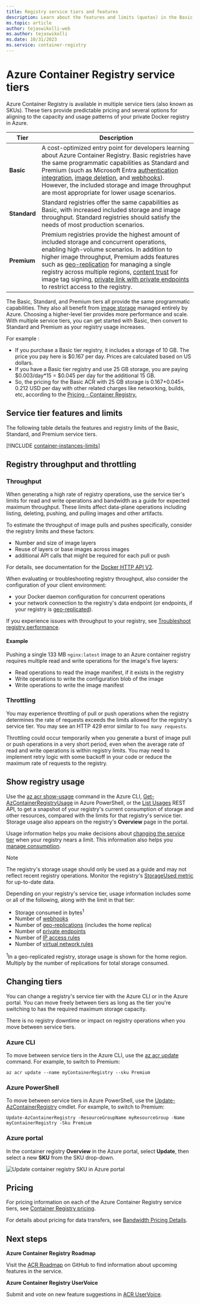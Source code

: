 ```yaml
---
title: Registry service tiers and features
description: Learn about the features and limits (quotas) in the Basic, Standard, and Premium service tiers (SKUs) of Azure Container Registry.
ms.topic: article
author: tejaswikolli-web
ms.author: tejaswikolli
ms.date: 10/31/2023
ms.service: container-registry
---
```


# Azure Container Registry service tiers

Azure Container Registry is available in multiple service tiers (also known as SKUs). These tiers provide predictable pricing and several options for aligning to the capacity and usage patterns of your private Docker registry in Azure.

| Tier | Description |
| --- | ----------- |
| **Basic** | A cost-optimized entry point for developers learning about Azure Container Registry. Basic registries have the same programmatic capabilities as Standard and Premium (such as Microsoft Entra [authentication integration](container-registry-authentication.md#individual-login-with-azure-ad), [image deletion][container-registry-delete], and [webhooks][container-registry-webhook]). However, the included storage and image throughput are most appropriate for lower usage scenarios. |
| **Standard** | Standard registries offer the same capabilities as Basic, with increased included storage and image throughput. Standard registries should satisfy the needs of most production scenarios. |
| **Premium** | Premium registries provide the highest amount of included storage and concurrent operations, enabling high-volume scenarios. In addition to higher image throughput, Premium adds features such as [geo-replication][container-registry-geo-replication] for managing a single registry across multiple regions, [content trust](container-registry-content-trust.md) for image tag signing, [private link with private endpoints](container-registry-private-link.md) to restrict access to the registry. |

The Basic, Standard, and Premium tiers all provide the same programmatic capabilities. They also all benefit from [image storage][container-registry-storage] managed entirely by Azure. Choosing a higher-level tier provides more performance and scale. With multiple service tiers, you can get started with Basic, then convert to Standard and Premium as your registry usage increases.

For example :

- If you purchase a Basic tier registry, it includes a storage of 10 GB. The price you pay here is $0.167 per day. Prices are calculated based on US dollars.
- If you have a Basic tier registry and use 25 GB storage, you are paying $0.003/day*15 = $0.045 per day for the additional 15 GB.
- So, the pricing for the Basic ACR with 25 GB storage is $0.167+$0.045= 0.212 USD per day with other related charges like networking, builds, etc, according to the [Pricing - Container Registry.](https://azure.microsoft.com/pricing/details/container-registry/)


## Service tier features and limits

The following table details the features and registry limits of the Basic, Standard, and Premium service tiers.

[!INCLUDE [container-instances-limits](~/reusable-content/ce-skilling/azure/includes/container-registry-limits.md)]

## Registry throughput and throttling

### Throughput 

When generating a high rate of registry operations, use the service tier's limits for read and write operations and bandwidth as a guide for expected maximum throughput. These limits affect data-plane operations including listing, deleting, pushing, and pulling images and other artifacts.

To estimate the throughput of image pulls and pushes specifically, consider the registry limits and these factors: 

* Number and size of image layers
* Reuse of layers or base images across images
* additional API calls that might be required for each pull or push

For details, see documentation for the [Docker HTTP API V2](https://docs.docker.com/registry/spec/api/).

When evaluating or troubleshooting registry throughput, also consider the configuration of your client environment:

* your Docker daemon configuration for concurrent operations
* your network connection to the registry's data endpoint (or endpoints, if your registry is [geo-replicated](container-registry-geo-replication.md)).

If you experience issues with throughput to your registry, see [Troubleshoot registry performance](container-registry-troubleshoot-performance.md). 

#### Example

Pushing a single 133 MB `nginx:latest` image to an Azure container registry requires multiple read and write operations for the image's five layers: 

* Read operations to read the image manifest, if it exists in the registry
* Write operations to write the configuration blob of the image
* Write operations to write the image manifest

### Throttling

You may experience throttling of pull or push operations when the registry determines the rate of requests exceeds the limits allowed for the registry's service tier. You may see an HTTP 429 error similar to `Too many requests`.

Throttling could occur temporarily when you generate a burst of image pull or push operations in a very short period, even when the average rate of read and write operations is within registry limits. You may need to implement retry logic with some backoff in your code or reduce the maximum rate of requests to the registry.

## Show registry usage

Use the [az acr show-usage](/cli/azure/acr#az-acr-show-usage) command in the Azure CLI, [Get-AzContainerRegistryUsage](/powershell/module/az.containerregistry/get-azcontainerregistryusage) in Azure PowerShell, or the [List Usages](/rest/api/containerregistry/registries/list-usages) REST API, to get a snapshot of your registry's current consumption of storage and other resources, compared with the limits for that registry's service tier. Storage usage also appears on the registry's **Overview** page in the portal.

Usage information helps you make decisions about [changing the service tier](#changing-tiers) when your registry nears a limit. This information also helps you [manage consumption](container-registry-best-practices.md#manage-registry-size). 

> [!NOTE]
> The registry's storage usage should only be used as a guide and may not reflect recent registry operations. Monitor the registry's [StorageUsed metric](monitor-service-reference.md#container-registry-metrics) for up-to-date data. 

Depending on your registry's service tier, usage information includes some or all of the following, along with the limit in that tier:

* Storage consumed in bytes<sup>1</sup>
* Number of [webhooks](container-registry-webhook.md)
* Number of [geo-replications](container-registry-geo-replication.md) (includes the home replica)
* Number of [private endpoints](container-registry-private-link.md)
* Number of [IP access rules](container-registry-access-selected-networks.md)
* Number of [virtual network rules](container-registry-vnet.md)

<sup>1</sup>In a geo-replicated registry, storage usage is shown for the home region. Multiply by the number of replications for total storage consumed.

## Changing tiers

You can change a registry's service tier with the Azure CLI or in the Azure portal. You can move freely between tiers as long as the tier you're switching to has the required maximum storage capacity. 

There is no registry downtime or impact on registry operations when you move between service tiers.

### Azure CLI

To move between service tiers in the Azure CLI, use the [az acr update][az-acr-update] command. For example, to switch to Premium:

```azurecli
az acr update --name myContainerRegistry --sku Premium
```

### Azure PowerShell

To move between service tiers in Azure PowerShell, use the [Update-AzContainerRegistry][update-azcontainerregistry] cmdlet. For example, to switch to Premium:

```azurepowershell
Update-AzContainerRegistry -ResourceGroupName myResourceGroup -Name myContainerRegistry -Sku Premium
```

### Azure portal

In the container registry **Overview** in the Azure portal, select **Update**, then select a new **SKU** from the SKU drop-down.

![Update container registry SKU in Azure portal][update-registry-sku]

## Pricing

For pricing information on each of the Azure Container Registry service tiers, see [Container Registry pricing][container-registry-pricing].

For details about pricing for data transfers, see [Bandwidth Pricing Details](https://azure.microsoft.com/pricing/details/bandwidth/). 

## Next steps

**Azure Container Registry Roadmap**

Visit the [ACR Roadmap][acr-roadmap] on GitHub to find information about upcoming features in the service.

**Azure Container Registry UserVoice**

Submit and vote on new feature suggestions in [ACR UserVoice][container-registry-uservoice].

<!-- IMAGES -->
[update-registry-sku]: ./media/container-registry-skus/update-registry-sku.png

<!-- LINKS - External -->
[acr-roadmap]: https://aka.ms/acr/roadmap
[container-registry-pricing]: https://azure.microsoft.com/pricing/details/container-registry/
[container-registry-uservoice]: https://feedback.azure.com/d365community/forum/180a533d-0d25-ec11-b6e6-000d3a4f0858

<!-- LINKS - Internal -->
[az-acr-update]: /cli/azure/acr#az_acr_update
[update-azcontainerregistry]: /powershell/module/az.containerregistry/update-azcontainerregistry
[container-registry-geo-replication]: container-registry-geo-replication.md
[container-registry-storage]: container-registry-storage.md
[container-registry-delete]: container-registry-delete.md
[container-registry-webhook]: container-registry-webhook.md
